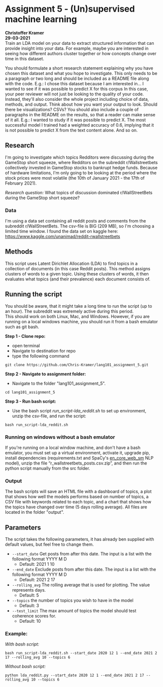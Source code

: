 # Assignment 5 - (Un)supervised machine learning
**Christoffer Kramer**  
**29-03-2021**  
Train an LDA model on your data to extract structured information that can provide insight into your data. For example, maybe you are interested in seeing how different authors cluster together or how concepts change over time in this dataset.  

You should formulate a short research statement explaining why you have chosen this dataset and what you hope to investigate. This only needs to be a paragraph or two long and should be included as a README file along with the code. E.g.: I chose this dataset because I am interested in... I wanted to see if it was possible to predict X for this corpus
In this case, your peer reviewer will not just be looking to the quality of your code. Instead, they'll also consider the whole project including choice of data, methods, and output. Think about how you want your output to look. Should there be visualizations? CSVs?
You should also include a couple of paragraphs in the README on the results, so that a reader can make sense of it all. E.g.: I wanted to study if it was possible to predict X. The most successful model I trained had a weighted accuracy of 0.6, implying that it is not possible to predict X from the text content alone. And so on.  

## Research
I'm going to investigate which topics Redditors were discussing during the GameStop short squeeze, where Redditors on the subreddit r/Wallstreetbets collectively invested in GameStop stocks to bankrupt hedge funds. Because of hardware limitations, I'm only going to be looking at the period where the stock prices were most volatile (the 10th of January 2021 - the 17th of February 2021).  

_Research question:_ What topics of discussion dominated r/WallStreetBets during the GameStop short squeeze?  

### Data
I'm using a data set containing all reddit posts and comments from the subreddit r/WallStreetBets. The csv-file is BIG (209 MB), so I'm choosing a limited time window. 
I found the data set on kaggle here: https://www.kaggle.com/unanimad/reddit-rwallstreetbets

## Methods
This script uses Latent Dirichlet Allocation (LDA) to find topics in a collection of documents (in this case Reddit posts). This method assigns clusters of words to a given topic. Using these clusters of words, it then evaluates what topics (and their prevalence) each document consists of.  

## Running the script
You should be aware, that it might take a long time to run the script (up to an hour). The subreddit was extremely active during this period.  
This should work on both Linux, Mac, and Windows. However, if you are running on a local windows machine, you should run it from a bash emulator such as git bash.  

**Step 1 - Clone repo:**  
- open terminal  
- Navigate to destination for repo  
- type the following command  
```console
git clone https://github.com/Chris-Kramer/lang101_assignment_5.git
```  
**Step 2 - Navigate to assignment folder:**  
- Navigate to the folder "lang101_assignment_5".  
```console
cd lang101_assignment_5
```  
**Step 3 - Run bash script:**  
- Use the bash script _run_script-lda_reddit.sh_ to set up environment, unzip the csv-file, and run the script:  
```console
bash run_script-lda_reddit.sh
```  
### Running on windows without a bash emulator  
If you're running on a local window machine, and don't have a bash emulator, you must set up a virtual environment, activate it, upgrade pip, install dependencies (requirements.txt and SpaCy's [en_core_web_sm](https://spacy.io/models/en) NLP model), unzip the file “r_wallstreetbets_posts.csv.zip”, and then run the python script manually from the src folder.  

### Output
The bash scripts will save an HTML file with a dashboard of topics, a plot that shows how well the models performs based on number of topics, a CSV file with keywords related to each topic, and a chart that shows how the topics have changed over time (5 days rolling average). All files are located in the folder "output".

## Parameters
The script takes the following parameters, it has already ben supplied with default values, but feel free to change them.
- `--start_date` Get posts from after this date. The input is a list with the following format YYYY M D  
    - Default: 2021 1 10  
- `--end_date` Exclude posts from after this date. The input is a list with the following format YYYY M D  
    - Default: 2021 2 17  
- `--rolling_avg` The rolling average that is used for plotting. The value represents days.
    - Default: 5  
- `--topics` the number of topics you wish to have in the model  
    - Default: 3  
- `--test_limit` The max amount of topics the model should test coherence scores for.
    - Default: 10  
  
### Example:  
_With bash script:_  
```console
bash run_script-lda_reddit.sh --start_date 2020 12 1 --end_date 2021 2 17 --rolling_avg 10 --topics 6
```  
_Without bash script:_  
```console
python lda_reddit.py --start_date 2020 12 1 --end_date 2021 2 17 --rolling_avg 10 --topics 6
```  